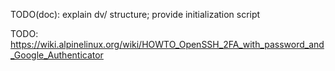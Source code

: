 
TODO(doc): explain dv/ structure; provide initialization script

TODO: https://wiki.alpinelinux.org/wiki/HOWTO_OpenSSH_2FA_with_password_and_Google_Authenticator

